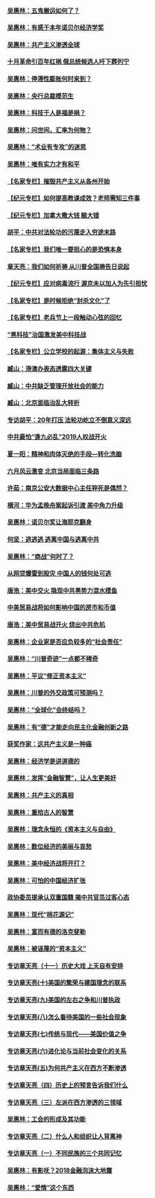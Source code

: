 #### [吴惠林：五鬼搬运如何了？](../pages/nsc423/n9925338.md?t=03290607)
#### [吴惠林：有感于本年诺贝尔经济学奖](../pages/nsc423/n9871883.md?t=03290607)
#### [吴惠林：共产主义渗透全球](../pages/nsc423/n9812748.md?t=03290607)
#### [十月革命引百年红祸 俄总统候选人吁下葬列宁](../pages/nsc423/n9810182.md?t=03290607)
#### [吴惠林：停滞性膨胀何时来到？](../pages/nsc423/n9764136.md?t=03290607)
#### [吴惠林：央行总裁模范生](../pages/nsc423/n9728134.md?t=03290607)
#### [吴惠林：科技于人是福是祸？](../pages/nsc423/n9672982.md?t=03290607)
#### [吴惠林：问世间，汇率为何物？](../pages/nsc423/n9621788.md?t=03290607)
#### [吴惠林：“术业有专攻”的迷思](../pages/nsc423/n9580363.md?t=03290607)
#### [吴惠林：唯有实力才有和平](../pages/nsc423/n9529599.md?t=03290607)
#### [【名家专栏】摧毁共产主义从各州开始](../pages/nsc423/n13076376.md?t=03290607)
#### [【纪元专栏】如何提高教课成效？老师需知三件事](../pages/nsc423/n12417848.md?t=03290607)
#### [【纪元专栏】加拿大撒大钱 酿大错](../pages/nsc423/n12406564.md?t=03290607)
#### [胡平：中共对法轮功的污蔑走入穷途末路](../pages/nsc423/n12266737.md?t=03290607)
#### [【名家专栏】我们唯一要担心的是恐惧本身](../pages/nsc423/n12073492.md?t=03290607)
#### [章天亮：我们如何祈祷 从川普全国祷告日说起](../pages/nsc423/n11944627.md?t=03290607)
#### [【纪元专栏】应对病毒流行 渥京未以加人为先引担忧](../pages/nsc423/n11875714.md?t=03290607)
#### [【名家专栏】是时候拒绝“封杀文化”了](../pages/nsc423/n11814093.md?t=03290607)
#### [【名家专栏】老兵节上一段触动心弦的回忆](../pages/nsc423/n11646016.md?t=03290607)
#### [“黑科技”治国激发美中科技战](../pages/nsc423/n11638056.md?t=03290607)
#### [【名家专栏】公立学校的起源：集体主义与失败](../pages/nsc423/n11601833.md?t=03290607)
#### [臧山：港澳办表态透露四大关键](../pages/nsc423/n11421628.md?t=03290607)
#### [臧山：中共缺乏管理开放社会的能力](../pages/nsc423/n11407457.md?t=03290607)
#### [臧山：北京面临治乱大转折](../pages/nsc423/n11406895.md?t=03290607)
#### [专访胡平：20年打压 法轮功屹立不倒意义深远](../pages/nsc423/n11398800.md?t=03290607)
#### [中共最怕“逢九必乱”2019人权战开火](../pages/nsc423/n11385248.md?t=03290607)
#### [夏一阳：精神和肉体灭绝的手段—转化洗脑](../pages/nsc423/n11368250.md?t=03290607)
#### [六月风云激变 北京当局面临三条路](../pages/nsc423/n11313668.md?t=03290607)
#### [许茹：南京公安大数据中心主任猝死是偶然？](../pages/nsc423/n11064744.md?t=03290607)
#### [横河：华为孟晚舟案起诉引渡 美中角力升级](../pages/nsc423/n11027230.md?t=03290607)
#### [吴惠林：诺贝尔奖让海耶克翻身](../pages/nsc423/n10890049.md?t=03290607)
#### [何坚：逃逃逃 逃离中国与逃离中共](../pages/nsc423/n10592891.md?t=03290607)
#### [吴惠林：“商战”何时了？](../pages/nsc423/n10573558.md?t=03290607)
#### [从网贷爆雷到股灾 中国人的钱何处可逃](../pages/nsc423/n10572800.md?t=03290607)
#### [唐浩：美中交火 隐现中共黑势力混水摸鱼](../pages/nsc423/n10544040.md?t=03290607)
#### [中美贸易战将如何影响中国的房市和币值](../pages/nsc423/n10543697.md?t=03290607)
#### [唐浩：美中贸易战开火 烧出中共危机](../pages/nsc423/n10540126.md?t=03290607)
#### [吴惠林：企业家是否应负较多的“社会责任”](../pages/nsc423/n10535022.md?t=03290607)
#### [吴惠林：“川普奇迹”一点都不稀奇](../pages/nsc423/n10512808.md?t=03290607)
#### [吴惠林：平议“修正资本主义”](../pages/nsc423/n10495724.md?t=03290607)
#### [吴惠林：川普的外交政策可预测吗？](../pages/nsc423/n10462387.md?t=03290607)
#### [吴惠林：“全球化”会终结吗？](../pages/nsc423/n10452838.md?t=03290607)
#### [吴惠林：有“德”才能走向民主化金融创新之路](../pages/nsc423/n10432292.md?t=03290607)
#### [获奖作家：这共产主义是一种癌](../pages/nsc423/n10431541.md?t=03290607)
#### [吴惠林：经济学是讲道德的](../pages/nsc423/n10398014.md?t=03290607)
#### [吴惠林：发挥“金融智慧”，让人生更美好](../pages/nsc423/n10375019.md?t=03290607)
#### [吴惠林：共产主义的真相](../pages/nsc423/n10351394.md?t=03290607)
#### [吴惠林：重拾古人的智慧](../pages/nsc423/n10337691.md?t=03290607)
#### [吴惠林：理念永恒的《资本主义与自由》](../pages/nsc423/n10316274.md?t=03290607)
#### [吴惠林：数位经济的美丽与哀愁](../pages/nsc423/n10292946.md?t=03290607)
#### [吴惠林：美中经济战将开打？](../pages/nsc423/n10258825.md?t=03290607)
#### [吴惠林：可怕的中国经济扩张](../pages/nsc423/n10219147.md?t=03290607)
#### [政协委员提承认双重国籍 揭中共官员过客心态](../pages/nsc423/n10208809.md?t=03290607)
#### [吴惠林：现代“桃花源记”](../pages/nsc423/n10185234.md?t=03290607)
#### [吴惠林：富而有德的洛克斐勒](../pages/nsc423/n10142264.md?t=03290607)
#### [吴惠林：被诬蔑的“资本主义”](../pages/nsc423/n10124816.md?t=03290607)
#### [专访章天亮（十一）历史大戏 上天自有安排](../pages/nsc423/n10094905.md?t=03290607)
#### [专访章天亮(十)美国的繁荣与建国理念的联系](../pages/nsc423/n10094899.md?t=03290607)
#### [专访章天亮(九)美国的左右之争和川普执政](../pages/nsc423/n10094889.md?t=03290607)
#### [专访章天亮(八)怎么看待美国的一些社会现象](../pages/nsc423/n10094857.md?t=03290607)
#### [专访章天亮(七)传统与现代——美国价值之争](../pages/nsc423/n10093140.md?t=03290607)
#### [专访章天亮(六)进化论与当前社会变化的关系](../pages/nsc423/n10092036.md?t=03290607)
#### [专访章天亮(五)为何共产主义在西方不断渗透](../pages/nsc423/n10083620.md?t=03290607)
#### [专访章天亮（四）历史上的预言告诉我们什么](../pages/nsc423/n10083606.md?t=03290607)
#### [专访章天亮（三）左派在西方渗透的三领域](../pages/nsc423/n10081115.md?t=03290607)
#### [吴惠林：工会的形成及其功能](../pages/nsc423/n10080633.md?t=03290607)
#### [专访章天亮（二）什么人和组织让人背离神](../pages/nsc423/n10076637.md?t=03290607)
#### [专访章天亮（一）不同民族的三个共同记忆](../pages/nsc423/n10074188.md?t=03290607)
#### [吴惠林：有影呒？2018金融泡沫大地震](../pages/nsc423/n10040534.md?t=03290607)
#### [吴惠林：“爱情”这个东西](../pages/nsc423/n10019423.md?t=03290607)
